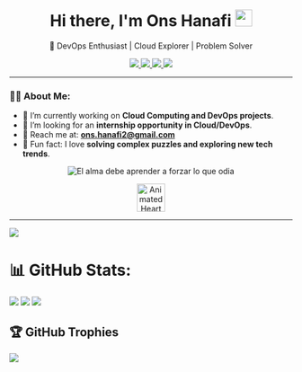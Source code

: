 <h1 align="center">Hi there, I'm Ons Hanafi  <img src="https://media.giphy.com/media/hvRJCLFzcasrR4ia7z/giphy.gif" width="30px"></h1>

<p align="center">
  🚀 DevOps Enthusiast | Cloud Explorer | Problem Solver
</p>

<p align="center">
  <a href="https://www.linkedin.com/in/ons-hanafi/">
    <img src="https://img.shields.io/badge/LinkedIn-%23E4405F.svg?style=for-the-badge&logo=linkedin&logoColor=white&color=ffafcc&labelColor=f783ac&style=flat&borderRadius=10">
  </a>
  <a href="mailto:ons.hanafi2@gmail.com">
    <img src="https://img.shields.io/badge/Email-%23D14836.svg?style=for-the-badge&logo=gmail&logoColor=white&color=fab1a0&labelColor=ff6f61&style=flat&borderRadius=10">
  </a>
  <a href="https://github.com/OnsHanafi">
    <img src="https://img.shields.io/badge/GitHub-%23F7DF1E.svg?style=for-the-badge&logo=github&logoColor=white&color=ffcccc&labelColor=ff8fa3&style=flat&borderRadius=10">
  </a>
  <a href="https://gitlab.com/ons.hanafi2">
    <img src="https://img.shields.io/badge/GitLab-%23FC6D26.svg?style=for-the-badge&logo=gitlab&logoColor=white&color=ffe4e1&labelColor=ff5c8d&style=flat&borderRadius=10">
  </a>
</p>

---

### 👨‍💻 About Me:

- 🌱 I’m currently working on **Cloud Computing and DevOps projects**.
- 🚀 I’m looking for an **internship opportunity in Cloud/DevOps**.
- 📧 Reach me at: **ons.hanafi2@gmail.com**
- 🌟 Fun fact: I love **solving complex puzzles and exploring new tech trends**.

<p align="center">
  <img src="https://readme-typing-svg.demolab.com?font=Fira+Code&weight=500&size=22&duration=3000&pause=1000&color=F75C7E&center=true&vCenter=true&width=700&lines=🌸+El+alma+debe+aprender+a+forzar+lo+que+odia" alt="El alma debe aprender a forzar lo que odia">
</p>

<p align="center">
  <img src="https://media.giphy.com/media/8HboJv8HZQUr1pZKXV/giphy.gif" alt="Animated Heart" width="50">
</p>




---
[![](https://visitcount.itsvg.in/api?id=OnsHanafi&label=Profile%20Views&color=10&icon=9&pretty=true)](https://visitcount.itsvg.in)

# 📊 GitHub Stats:
![](https://github-readme-stats.vercel.app/api?username=OnsHanafi&theme=radical&hide_border=false&include_all_commits=true&count_private=true)
![](https://github-readme-streak-stats.herokuapp.com/?user=OnsHanafi&theme=radical&hide_border=false)
![](https://github-readme-stats.vercel.app/api/top-langs/?username=OnsHanafi&theme=radical&hide_border=false&include_all_commits=true&count_private=true&layout=compact)

## 🏆 GitHub Trophies
![](https://github-profile-trophy.vercel.app/?username=OnsHanafi&theme=radical&no-frame=false&no-bg=true&margin-w=4)




